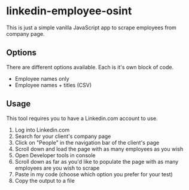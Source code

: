 # linkedin-employee-osint
This is just a simple vanilla JavaScript app to scrape employees from company page.

## Options
There are different options available. Each is it's own block of code.
* Employee names only
* Employee names + titles (CSV)

## Usage
This tool requires you to have a Linkedin.com account to use.
  1. Log into Linkedin.com
  2. Search for your client's company page
  3. Click on "People" in the navigation bar of the client's page
  4. Scroll down and load the page with as many employees as you wish
  5. Open Developer tools in console
  6. Scroll down as far as you'd like to populate the page with as many employees are you wish to scrape
  7. Paste in my code (choose which option you prefer for your test)
  8. Copy the output to a file
  
